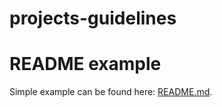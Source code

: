 # projects-guidelines

# README example
Simple example can be found here: [README.md](README_model.md).